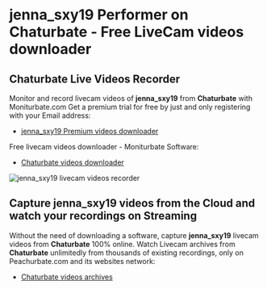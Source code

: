 # jenna_sxy19 Performer on Chaturbate - Free LiveCam videos downloader

## Chaturbate Live Videos Recorder

Monitor and record livecam videos of **jenna_sxy19** from **Chaturbate** with Moniturbate.com
Get a premium trial for free by just and only registering with your Email address:
* [jenna_sxy19 Premium videos downloader](https://moniturbate.com/request-demo-licence-key.html)

Free livecam videos downloader - Moniturbate Software:
* [Chaturbate videos downloader](https://moniturbate.com/moniturbate-download-software.html)

![jenna_sxy19 livecam videos recorder](https://peachurnet.com/templates/moniturbate-software.png)


## Capture jenna_sxy19 videos from the Cloud and watch your recordings on Streaming

Without the need of downloading a software, capture **jenna_sxy19** livecam videos from **Chaturbate** 100% online.
Watch Livecam archives from **Chaturbate** unlimitedly from thousands of existing recordings, only on Peachurbate.com and its websites network:
* [Chaturbate videos archives](https://peachurnet.com/)